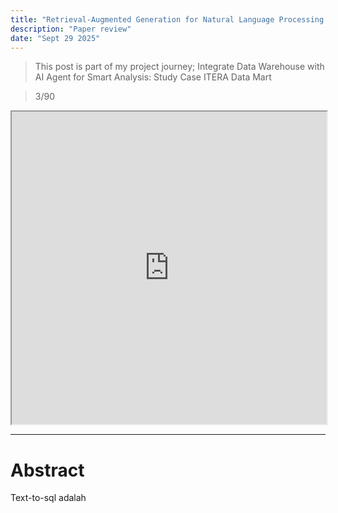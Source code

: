 ```yaml
---
title: "Retrieval-Augmented Generation for Natural Language Processing: A Survey"
description: "Paper review"
date: "Sept 29 2025"
---
```


> This post is part of my project journey; Integrate Data Warehouse with AI Agent for Smart Analysis: Study Case ITERA Data Mart

> 3/90

<iframe src="https://arxiv.org/pdf/2407.13193v1" width="100%" height="500px"></iframe>

------

# Abstract
Text-to-sql adalah 